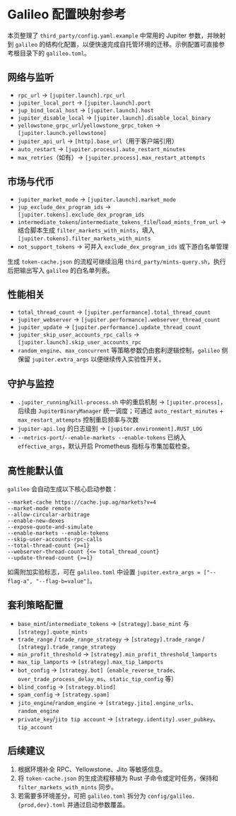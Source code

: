 # Galileo 配置映射参考

本页整理了 `third_party/config.yaml.example` 中常用的 Jupiter 参数，并映射到 `galileo` 的结构化配置，以便快速完成自托管环境的迁移。示例配置可直接参考根目录下的 `galileo.toml`。

## 网络与监听
- `rpc_url` → `[jupiter.launch].rpc_url`
- `jupiter_local_port` → `[jupiter.launch].port`
- `jup_bind_local_host` → `[jupiter.launch].host`
- `jupiter_disable_local` → `[jupiter.launch].disable_local_binary`
- `yellowstone_grpc_url`/`yellowstone_grpc_token` → `[jupiter.launch.yellowstone]`
- `jupiter_api_url` → `[http].base_url`（用于客户端引用）
- `auto_restart` → `[jupiter.process].auto_restart_minutes`
- `max_retries`（如有）→ `[jupiter.process].max_restart_attempts`

## 市场与代币
- `jupiter_market_mode` → `[jupiter.launch].market_mode`
- `jup_exclude_dex_program_ids` → `[jupiter.tokens].exclude_dex_program_ids`
- `intermediate_tokens`/`intermediate_tokens_file`/`load_mints_from_url` → 结合脚本生成 `filter_markets_with_mints`，填入 `[jupiter.tokens].filter_markets_with_mints`
- `not_support_tokens` → 可并入 `exclude_dex_program_ids` 或下游白名单管理

生成 `token-cache.json` 的流程可继续沿用 `third_party/mints-query.sh`，执行后把输出写入 `galileo` 的白名单列表。

## 性能相关
- `total_thread_count` → `[jupiter.performance].total_thread_count`
- `jupiter_webserver` → `[jupiter.performance].webserver_thread_count`
- `jupiter_update` → `[jupiter.performance].update_thread_count`
- `jupiter_skip_user_accounts_rpc_calls` → `[jupiter.launch].skip_user_accounts_rpc`
- `random_engine`、`max_concurrent` 等策略参数仍由套利逻辑控制，`galileo` 侧保留 `jupiter.extra_args` 以便继续传入实验性开关。

## 守护与监控
- `.jupiter_running`/`kill-process.sh` 中的重启机制 → `[jupiter.process]`，后续由 `JupiterBinaryManager` 统一调度；可通过 `auto_restart_minutes` + `max_restart_attempts` 控制重启频率与次数
- `jupiter-api.log` 的日志级别 → `[jupiter.environment].RUST_LOG`
- `--metrics-port`/`--enable-markets --enable-tokens` 已纳入 `effective_args`，默认开启 Prometheus 指标与市集加载检查。

## 高性能默认值
`galileo` 会自动生成以下核心启动参数：

```text
--market-cache https://cache.jup.ag/markets?v=4
--market-mode remote
--allow-circular-arbitrage
--enable-new-dexes
--expose-quote-and-simulate
--enable-markets --enable-tokens
--skip-user-accounts-rpc-calls
--total-thread-count {>=1}
--webserver-thread-count {<= total_thread_count}
--update-thread-count {>=1}
```

如需附加实验标志，可在 `galileo.toml` 中设置 `jupiter.extra_args = ["--flag-a", "--flag-b=value"]`。

## 套利策略配置
- `base_mint`/`intermediate_tokens` → `[strategy].base_mint` 与 `[strategy].quote_mints`
- `trade_range` / `trade_range_strategy` → `[strategy].trade_range` / `[strategy].trade_range_strategy`
- `min_profit_threshold` → `[strategy].min_profit_threshold_lamports`
- `max_tip_lamports` → `[strategy].max_tip_lamports`
- `bot_config` → `[strategy.bot]`（`enable_reverse_trade`、`over_trade_process_delay_ms`、`static_tip_config` 等）
- `blind_config` → `[strategy.blind]`
- `spam_config` → `[strategy.spam]`
- `jito_engine`/`random_engine` → `[strategy.jito].engine_urls`、`random_engine`
- `private_key`/`jito tip account` → `[strategy.identity].user_pubkey`、`tip_account`

## 后续建议
1. 根据环境补全 RPC、Yellowstone、Jito 等敏感信息。
2. 将 `token-cache.json` 的生成流程移植为 Rust 子命令或定时任务，保持和 `filter_markets_with_mints` 同步。
3. 若需要多环境差分，可把 `galileo.toml` 拆分为 `config/galileo.{prod,dev}.toml` 并通过启动参数覆盖。
